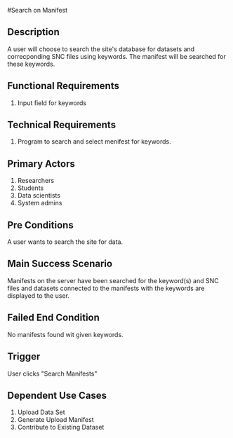 #Search on Manifest

## Description
A user will choose to search the site's database for datasets and correcponding SNC files using keywords. The manifest will be searched for these keywords.

## Functional Requirements
1. Input field for keywords

## Technical Requirements
1. Program to search and select menifest for keywords.

## Primary Actors
1. Researchers
2. Students
3. Data scientists
4. System admins

## Pre Conditions
A user wants to search the site for data.

## Main Success Scenario
Manifests on the server have been searched for the keyword(s) and SNC files and datasets connected to the manifests with the keywords are displayed to the user.

## Failed End Condition
No manifests found wit given keywords.

## Trigger
User clicks "Search Manifests"

## Dependent Use Cases
1. Upload Data Set
2. Generate Upload Manifest
3. Contribute to Existing Dataset
